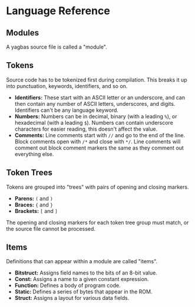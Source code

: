 # Language Reference

## Modules

A yagbas source file is called a "module".

## Tokens

Source code has to be tokenized first during compilation. This breaks it up into
punctuation, keywords, identifiers, and so on.

* **Identifiers:** These start with an ASCII letter or an underscore, and can
  then contain any number of ASCII letters, underscores, and digits. Identifiers
  can't be any language keyword.
* **Numbers:** Numbers can be in decimal, binary (with a leading `%`), or
  hexadecimal (with a leading `$`). Numbers can contain underscore characters
  for easier reading, this doesn't affect the value.
* **Comments:** Line comments start with `//` and go to the end of the line.
  Block comments open with `/*` and close with `*/`. Line comments will comment
  out block comment markers the same as they comment out everything else.

## Token Trees

Tokens are grouped into "trees" with pairs of opening and closing markers.

* **Parens:** `(` and `)`
* **Braces:** `{` and `}`
* **Brackets:** `[` and `]`

The opening and closing markers for each token tree group must match, or the
source file cannot be processed.

## Items

Definitions that can appear within a module are called "items".

* **Bitstruct:** Assigns field names to the bits of an 8-bit value.
* **Const:** Assigns a name to a given constant expression.
* **Function:** Defines a body of program code.
* **Static:** Defines a series of bytes that appear in the ROM.
* **Struct:** Assigns a layout for various data fields.


